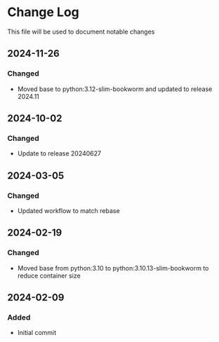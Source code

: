 # Change Log
<!-- markdownlint-disable MD024 -->
<!-- markdownlint-disable MD033 -->
This file will be used to document notable changes

## 2024-11-26

### Changed

- Moved base to python:3.12-slim-bookworm and updated to release 2024.11

## 2024-10-02

### Changed

- Update to release 20240627

## 2024-03-05

### Changed

- Updated workflow to match rebase

## 2024-02-19

### Changed

- Moved base from python:3.10 to python:3.10.13-slim-bookworm to reduce container size

## 2024-02-09

### Added

- Initial commit



